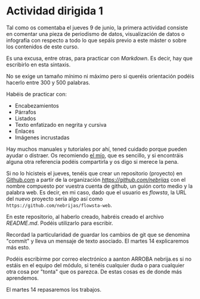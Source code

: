 # Actividad dirigida 1

Tal como os comentaba el jueves 9 de junio, la primera actividad consiste en comentar una pieza de periodismo de datos, visualización de datos o infografía con respecto a todo lo que sepáis previo a este máster o sobre los contenidos de este curso.

Es una excusa, entre otras, para practicar con *Markdown*. Es decir, hay que escribirlo en esta sintaxis.

No se exige un tamaño mínimo ni máximo pero si queréis orientación podéis hacerlo entre 300 y 500 palabras.

Habéis de practicar con:

- Encabezamientos
- Párrafos
- Listados
- Texto enfatizado en negrita y cursiva
- Enlaces
- Imágenes incrustadas

Hay muchos manuales y tutoriales por ahí, tened cuidado porque pueden ayudar o distraer. Os recomiendo [el mío](https://flowsta.github.io/markdown), que es sencillo, y si encontráis alguna otra referencia podéis compartirla y os digo si merece la pena.
 
Si no lo hicisteis el jueves, tenéis que crear un repositorio (proyecto) en [Github.com](https://github.com) a partir de la organización *https://github.com/nebrijas* con el nombre compuesto por vuestra cuenta de github, un guión corto medio y la palabra web. Es decir, en mi caso, dado que el usuario es *flowsta*, la URL del nuevo proyecto sería algo así como `https://github.com/nebrijas/flowsta-web`.

En este repositorio, al haberlo creado, habréis creado el archivo *README.md*. Podéis utilizarlo para escribir.

Recordad la particularidad de guardar los cambios de git que se denomina "commit" y lleva un mensaje de texto asociado. El martes 14 explicaremos más esto.

Podéis escribirme por correo electrónico a aanton ARROBA nebrija.es si no estáis en el equipo del módulo, si tenéis cualquier duda o para cualquier otra cosa por "tonta" que os parezca. De estas cosas es de donde más aprendemos.

El martes 14 repasaremos los trabajos.